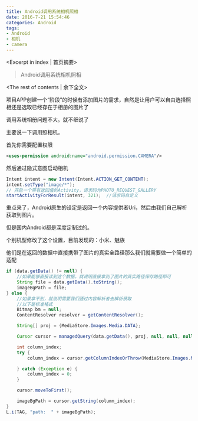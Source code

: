 ```yaml
---
title: Android调用系统相机照相
date: 2016-7-21 15:54:46
categories: Android
tags:
- Android
- 相机
- camera
---
```

<Excerpt in index | 首页摘要> 
> Android调用系统相机照相  
>
<!-- more -->
<The rest of contents | 余下全文>  
  
项目APP创建一个“阶段”的时候有添加图片的需求，自然是让用户可以自由选择照相还是选取已经存在于相册的图片了  
  
调用系统相册问题不大。就不细说了  
  
主要说一下调用照相机。  
  
首先你需要配置权限  
```xml  
<uses-permission android:name="android.permission.CAMERA"/>  
```
然后通过隐式意图启动相机  
```java
Intent intent = new Intent(Intent.ACTION_GET_CONTENT);
intent.setType("image/*");
// 开启一个带有返回值的Activity，请求码为PHOTO_REQUEST_GALLERY
startActivityForResult(intent, 321);  //请求码自定义
```
重点来了，Android原生的设定是返回一个内容提供者Uri，然后由我们自己解析获取到图片。  
  
但是国内Android都是深度定制过的。  
  
个别机型修改了这个设置，目前发现的：小米、魅族  
  
他们是在返回的数据中直接携带了图片的真实全路径那么我们就需要做一个简单的适配  
```java
if (data.getData() != null) {
	//如果能够直接读到这个数据，就说明直接拿到了图片的真实路径保存路径即可
    String file = data.getData().toString();
    imageBgPath = file;
} else {
	//如果拿不到，就说明需要我们通过内容解析者去解析获取
	//以下是标准格式
    Bitmap bm = null;
    ContentResolver resolver = getContentResolver();

    String[] proj = {MediaStore.Images.Media.DATA};

    Cursor cursor = managedQuery(data.getData(), proj, null, null, null);

    int column_index;
    try {
        column_index = cursor.getColumnIndexOrThrow(MediaStore.Images.Media.DATA);

    } catch (Exception e) {
        column_index = 0;
    }

    cursor.moveToFirst();

    imageBgPath = cursor.getString(column_index);
}
L.i(TAG, "path:  " + imageBgPath);
```